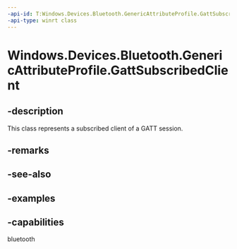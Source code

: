 ```yaml
---
-api-id: T:Windows.Devices.Bluetooth.GenericAttributeProfile.GattSubscribedClient
-api-type: winrt class
---
```


<!-- Class syntax.
public class GattSubscribedClient 
-->

# Windows.Devices.Bluetooth.GenericAttributeProfile.GattSubscribedClient

## -description
This class represents a subscribed client of a GATT session.

## -remarks

## -see-also

## -examples


## -capabilities
bluetooth
